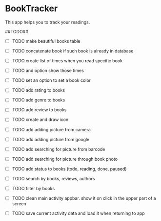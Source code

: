 # BookTracker
This app helps you to track your readings.

##TODO##
- [ ] TODO make beautiful books table
- [ ] TODO concatenate book if such book is already in database
- [ ] TODO create list of times when you read specific book
- [ ] TODO and option show those times
- [ ] TODO set an option to set a book color
- [ ] TODO add rating to books
- [ ] TODO add genre to books
- [ ] TODO add review to books
- [ ] TODO create and draw icon
- [ ] TODO add adding picture from camera
- [ ] TODO add adding picture from google
- [ ] TODO add searching for picture from barcode
- [ ] TODO add searching for picture through book photo
- [ ] TODO add status to books (todo, reading, done, paused)
- [ ] TODO search by books, reviews, authors
- [ ] TODO filter by books
- [ ] TODO clean main activity appbar. show it on click in the upper part of a screen
- [ ] TODO save current activity data and load it when returning to app


